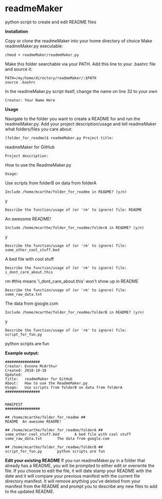 # readmeMaker
python script to create and edit README files

<b>Installation</b>

Copy or clone the readmeMaker into your home directory of choice
Make readmeMaker.py executable:
```
chmod + readmeMaker/readmeMaker.py
```
Make this folder searchable via your PATH. Add this line to your .bashrc file and source it: 
```
PATH=/my/home/directory/readmeMaker/:$PATH
source .bashrc
```
In the readmeMaker.py script itself, change the name on line 32 to your own
```
Creator: Your Name Here
```
<b>Usage</b>

Navigate to the folder you want to create a README for and run the readmeMaker.py. Add your project description/usage and tell readmeMaker what folders/files you care about:



`[folder_for_readme]$ readmeMaker.py
Project title:`

readmeMaker for GitHub

`Project description:`

How to use the ReadmeMaker.py

`Usage:`

Use scripts from folderB on data from folderA

`Include /home/mcarthe/folder_for_readme in README? (y/n)`

y

`Describe the function/usage of (or 'rm' to ignore) file: README`

An awesome README!

`Include /home/mcarthe/folder_for_readme/folderA in README? (y/n)`

y

`Describe the function/usage of (or 'rm' to ignore) file: some_other_cool_stuff.bed`

A bed file with cool stuff

`Describe the function/usage of (or 'rm' to ignore) file: i_dont_care_about.this`

rm  #this means 'i_dont_care_about.this' won't show up in README

`Describe the function/usage of (or 'rm' to ignore) file: some_raw_data.txt`

The data from google.com

`Include /home/mcarthe/folder_for_readme/folderB in README? (y/n)`

y

`Describe the function/usage of (or 'rm' to ignore) file: script_for_fun.py`

python scripts are fun


<b>Example output:</b>
```
################
Creator: Evonne McArthur
Created: 2018-10-18
Updated:
Title:   readmeMaker for GitHub
About:   How to use the ReadmeMaker.py
Usage:   Use scripts from folderB on data from folderA
################


MANIFEST
################

## /home/mcarthe/folder_for_readme ##
README  An awesome README!

## /home/mcarthe/folder_for_readme/folderA ##
some_other_cool_stuff.bed       A bed file with cool stuff
some_raw_data.txt       The data from google.com

## /home/mcarthe/folder_for_readme/folderB ##
script_for_fun.py       python scripts are fun
```

<b> Edit your existing README </b>
If you run readmeMaker.py in a folder that already has a README, you will be prompted to either edit or overwrite the file. If you choose to edit the file, it will date stamp your README with the date and it will compare your previous manifest with the current file directory manifest. It will remove anything you've deleted from your manifest from the README and prompt you to describe any new files to add to the updated README.
